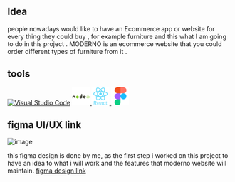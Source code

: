 ## Idea
people nowadays would like to have an
Ecommerce app or website for every thing
they could buy , for example furniture and
this what I am going to do in this project .
MODERNO is an ecommerce website that
you could order different types of furniture
from it .
## tools 
<a href="#"><img alt="Visual Studio Code" src="https://sparkcdneus2.azureedge.net/sparkimageassets/XP9KHM4BK9FZ7Q-63e59db4-cf83-46b7-9365-0c37221b94de" width=45px height =45px></a>    <a href="https://nodejs.org" target="_blank" rel="noreferrer"> <img src="https://raw.githubusercontent.com/devicons/devicon/master/icons/nodejs/nodejs-original-wordmark.svg" alt="nodejs" width="40" height="40"/> </a>    <a href="https://reactjs.org/" target="_blank" rel="noreferrer"> <img src="https://raw.githubusercontent.com/devicons/devicon/master/icons/react/react-original-wordmark.svg" alt="react" width="40" height="40"/> </a>   <a href="https://reactjs.org/" target="_blank" rel="noreferrer"> <img src="https://raw.githubusercontent.com/devicons/devicon/master/icons/figma/figma-original.svg" alt="react" width="40" height="40"/> </a> 
## figma UI/UX link
![image](https://github.com/saharSaleh22/Final_ReactJS_Project_GSG/assets/78207579/64c71d3c-9de2-41fe-bb3f-7f02957ad81c)

this figma design is done by me, as the first step i worked on this project to have an idea to what i will work and the features that moderno website will maintain.
[figma design link](https://www.figma.com/file/dVTtzioCe5p22MxRvVTCor/Moderno-For-furniture-website?type=design&node-id=0-1&mode=design&t=I9dDhLYKUs204Ddq-0)



